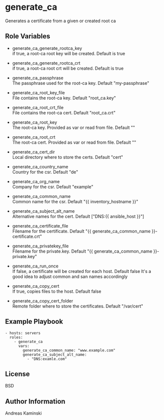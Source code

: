 generate_ca
===========

Generates a certificate from a given or created root ca

Role Variables
--------------

- generate_ca_generate_rootca_key  
  if true, a root-ca root key will be created. Default is true

- generate_ca_generate_rootca_crt   
  if true, a root-ca root crt will be created. Default is true

- generate_ca_passphrase  
  The passphrase used for the root-ca key. Default "my-passphrase"

- generate_ca_root_key_file  
  File contains the root-ca key. Default "root_ca.key"

- generate_ca_root_crt_file  
  File contains the root-ca cert. Default "root_ca.crt"

- generate_ca_root_key   
  The root-ca key. Provided as var or read from file. Default ""

- generate_ca_root_crt  
  The root-ca cert. Provided as var or read from file. Default ""

- generate_ca_cert_dir  
  Local directory where to store the certs. Default "cert"

- generate_ca_country_name  
  Country for the csr. Default "de"

- generate_ca_org_name  
  Company for the csr. Default "example"

- generate_ca_common_name  
  Common name for the csr. Default "{{ inventory_hostname }}"

- generate_ca_subject_alt_name  
  Alternative names for the cert. Default ["DNS:{{ ansible_host }}"]

- generate_ca_certificate_file  
  Filename for the certificate. Default "{{ generate_ca_common_name }}-certificate.crt"

- generate_ca_privatekey_file  
  Filename for the private.key. Default "{{ generate_ca_common_name }}-private.key"

- generate_ca_run_once  
  If false, a certificate will be created for each host. Default false
  It's a good idea to adjust common and san names accordingly

- generate_ca_copy_cert  
  If true, copies files to the host. Default false

- generate_ca_copy_cert_folder  
  Remote folder where to store the certificates. Default "/var/cert"

Example Playbook
----------------


    - hosts: servers
      roles:
        - generate_ca
          vars:
            generate_ca_common_name: "www.example.com"
            generate_ca_subject_alt_name:
              - "DNS:examle.com"

   

License
-------

BSD

Author Information
------------------

Andreas Kaminski
